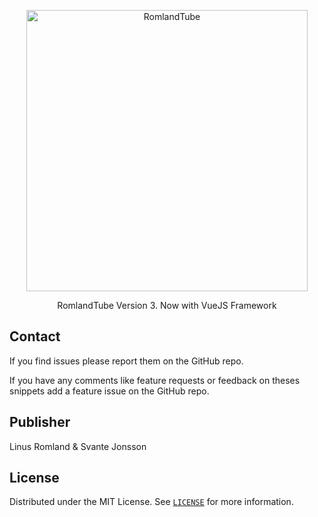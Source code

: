 <p align="center">
  <a href="https://github.com/linusromland/RomlandTube">
    <img alt="RomlandTube" title="RomlandTube" src="https://raw.githubusercontent.com/linusromland/RomlandTube/master/server/assets/logo_transparent.png" width="450">
  </a>
</p>

<p align="center">
  RomlandTube Version 3. Now with VueJS Framework
</p>



## Contact

If you find issues please report them on the GitHub repo.

If you have any comments like feature requests or feedback on theses snippets add a feature issue on the GitHub repo.

## Publisher

Linus Romland & Svante Jonsson

## License

Distributed under the MIT License. See [`LICENSE`](https://github.com/linusromland/RomlandTube/blob/master/LICENSE) for more information.
